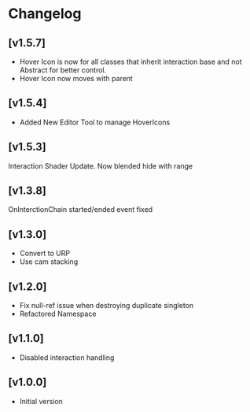 # Changelog

## [v1.5.7]
+ Hover Icon is now for all classes that inherit interaction base and not Abstract for better control.
+ Hover Icon now moves with parent

## [v1.5.4]
+ Added New Editor Tool to manage HoverIcons

## [v1.5.3]
Interaction Shader Update. Now blended hide with range

## [v1.3.8]
OnInterctionChain started/ended event fixed
## [v1.3.0]
- Convert to URP
- Use cam stacking 
## [v1.2.0] 
- Fix null-ref issue when destroying duplicate singleton
- Refactored Namespace

## [v1.1.0] 
- Disabled interaction handling

## [v1.0.0] 
- Initial version





